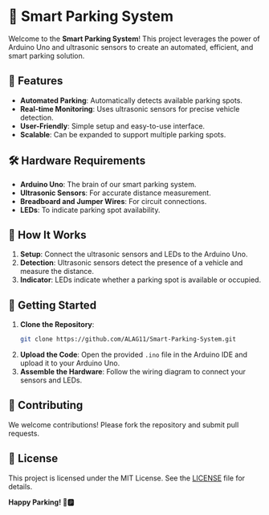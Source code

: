 # 🚗 Smart Parking System

Welcome to the **Smart Parking System**! This project leverages the power of Arduino Uno and ultrasonic sensors to create an automated, efficient, and smart parking solution.

## 🌟 Features

- **Automated Parking**: Automatically detects available parking spots.
- **Real-time Monitoring**: Uses ultrasonic sensors for precise vehicle detection.
- **User-Friendly**: Simple setup and easy-to-use interface.
- **Scalable**: Can be expanded to support multiple parking spots.

## 🛠️ Hardware Requirements

- **Arduino Uno**: The brain of our smart parking system.
- **Ultrasonic Sensors**: For accurate distance measurement.
- **Breadboard and Jumper Wires**: For circuit connections.
- **LEDs**: To indicate parking spot availability.

## 📑 How It Works

1. **Setup**: Connect the ultrasonic sensors and LEDs to the Arduino Uno.
2. **Detection**: Ultrasonic sensors detect the presence of a vehicle and measure the distance.
3. **Indicator**: LEDs indicate whether a parking spot is available or occupied.

## 🚀 Getting Started

1. **Clone the Repository**:
    ```sh
    git clone https://github.com/ALAG11/Smart-Parking-System.git
    ```
2. **Upload the Code**: Open the provided `.ino` file in the Arduino IDE and upload it to your Arduino Uno.
3. **Assemble the Hardware**: Follow the wiring diagram to connect your sensors and LEDs.

## 🤝 Contributing

We welcome contributions! Please fork the repository and submit pull requests.

## 📄 License

This project is licensed under the MIT License. See the [LICENSE](LICENSE) file for details.

**Happy Parking! 🚗🅿️**

